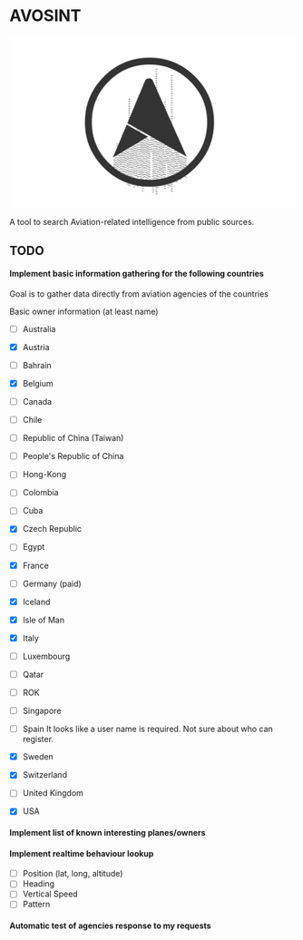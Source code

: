 # AVOSINT
![Logo of AVOSINT](./logo/AVOSINT.svg)

A tool to search Aviation-related intelligence from public sources.

## TODO

#### Implement basic information gathering for the following countries

Goal is to gather data directly from aviation agencies of the countries

Basic owner information (at least name)
- [ ] Australia
- [x] Austria
- [ ] Bahrain
- [x] Belgium
- [ ] Canada
- [ ] Chile
- [ ] Republic of China (Taiwan)
- [ ] People's Republic of China
- [ ] Hong-Kong
- [ ] Colombia
- [ ] Cuba
- [x] Czech Republic
- [ ] Egypt
- [x] France
- [ ] Germany (paid)
- [x] Iceland
- [x] Isle of Man
- [x] Italy
- [ ] Luxembourg
- [ ] Qatar
- [ ] ROK
- [ ] Singapore
- [ ] Spain It looks like a user name is required. Not sure about who can register.
- [x] Sweden
- [x] Switzerland
- [ ] United Kingdom
- [x] USA


#### Implement list of known interesting planes/owners


#### Implement realtime behaviour lookup
- [ ] Position (lat, long, altitude)
- [ ] Heading
- [ ] Vertical Speed
- [ ] Pattern

#### Automatic test of agencies response to my requests

